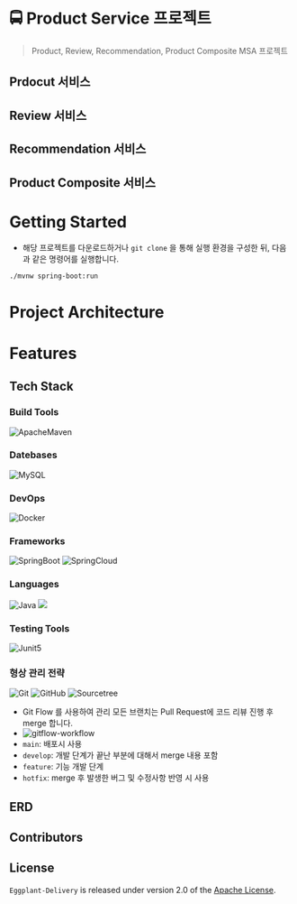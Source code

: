 # 🚍 Product Service 프로젝트
> Product, Review, Recommendation, Product Composite MSA 프로젝트

## Prdocut 서비스

## Review 서비스

## Recommendation 서비스

## Product Composite 서비스



# Getting Started
- 해당 프로젝트를 다운로드하거나 `git clone` 을 통해 실행 환경을 구성한 뒤, 다음과 같은 명령어를 실행합니다.


```
./mvnw spring-boot:run
```

# Project Architecture

# Features

## Tech Stack
### Build Tools

![ApacheMaven](https://img.shields.io/badge/Maven-C71A36?style=flat&logo=ApacheMaven&logoColor=white)

### Datebases

![MySQL](https://img.shields.io/badge/MySQL-4479A1?style=flat&logo=MySQL&logoColor=white)

### DevOps

![Docker](https://img.shields.io/badge/Docker-2496ED?style=flat&logo=Docker&logoColor=white)

### Frameworks

![SpringBoot](https://img.shields.io/badge/Spring%20Boot-6DB33F?style=flat&logo=SpringBoot&logoColor=white)
![SpringCloud](https://img.shields.io/badge/Spring%20Cloud-6DB33F?style=flat&logo=SpringCloud&logoColor=black)

### Languages

![Java](https://img.shields.io/badge/Java-ED8B00?style=for-the-badge&logo=java&logoColor=white&style=flat)
<img src="https://img.shields.io/badge/java-007396?style=for-the-badge&logo=java&logoColor=white"> 

### Testing Tools

![Junit5](https://img.shields.io/badge/Junit5-25A162?style=flat&logo=Junit5&logoColor=white)

### 형상 관리 전략

![Git](https://img.shields.io/badge/Git-F05032?style=flat&logo=Git&logoColor=white)
![GitHub](https://img.shields.io/badge/GitHub-181717?style=flat&logo=GitHub&logoColor=white)
![Sourcetree](https://img.shields.io/badge/Sourcetree-0052CC?style=flat&logo=Sourcetree&logoColor=white)

- Git Flow 를 사용하여 관리
  모든 브랜치는 Pull Request에 코드 리뷰 진행 후 merge 합니다.
- ![gitflow-workflow](https://user-images.githubusercontent.com/54662174/183854876-aa8c7e55-ce19-4cbf-ba7c-8921ab7a8ab8.png)
- `main`: 배포시 사용
- `develop`: 개발 단계가 끝난 부분에 대해서 merge 내용 포함
- `feature`: 기능 개발 단계
- `hotfix`: merge 후 발생한 버그 및 수정사항 반영 시 사용

## ERD
## Contributors

</a>


## License

`Eggplant-Delivery` is released under version 2.0 of the [Apache License](https://www.apache.org/licenses/LICENSE-2.0).

